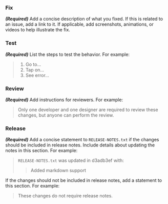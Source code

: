 ### Fix
***(Required)*** Add a concise description of what you fixed.  If this is related to an issue, add a link to it.  If applicable, add screenshots, animations, or videos to help illustrate the fix.

### Test
***(Required)*** List the steps to test the behavior.  For example:
> 1. Go to...
> 2. Tap on...
> 3. See error...

### Review
***(Required)*** Add instructions for reviewers.  For example:
> Only one developer and one designer are required to review these changes, but anyone can perform the review.

### Release
***(Required)*** Add a concise statement to `RELEASE-NOTES.txt` if the changes should be included in release notes. Include details about updating the notes in this section. For example:
> `RELEASE-NOTES.txt` was updated in d3adb3ef with:
> 
> > Added markdown support

If the changes should not be included in release notes, add a statement to this section. For example:

> These changes do not require release notes.
